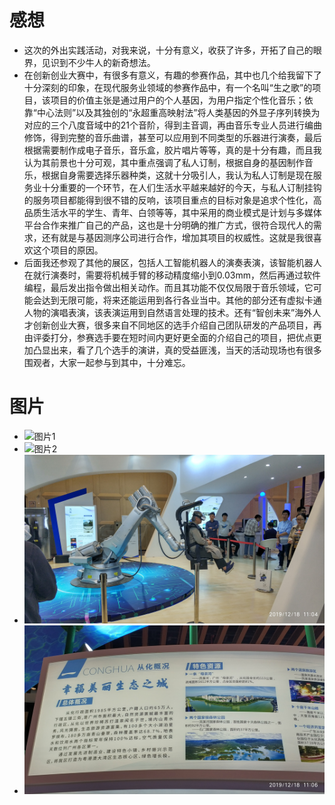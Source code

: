 # 感想
- 这次的外出实践活动，对我来说，十分有意义，收获了许多，开拓了自己的眼界，见识到不少牛人的新奇想法。
- 在创新创业大赛中，有很多有意义，有趣的参赛作品，其中也几个给我留下了十分深刻的印象，在现代服务业领域的参赛作品中，有一个名叫“生之歌”的项目，该项目的价值主张是通过用户的个人基因，为用户指定个性化音乐；依靠“中心法则”以及其独创的“永超重高映射法”将人类基因的外显子序列转换为对应的三个八度音域中的21个音阶，得到主音调，再由音乐专业人员进行编曲修饰，得到完整的音乐曲谱，甚至可以应用到不同类型的乐器进行演奏，最后根据需要制作成电子音乐，音乐盒，胶片唱片等等，真的是十分有趣，而且我认为其前景也十分可观，其中重点强调了私人订制，根据自身的基因制作音乐，根据自身需要选择乐器种类，这就十分吸引人，我认为私人订制是现在服务业十分重要的一个环节，在人们生活水平越来越好的今天，与私人订制挂钩的服务项目都能得到很不错的反响，该项目重点的目标对象是追求个性化，高品质生活水平的学生、青年、白领等等，其中采用的商业模式是计划与多媒体平台合作来推广自己的产品，这也是十分明确的推广方式，很符合现代人的需求，还有就是与基因测序公司进行合作，增加其项目的权威性。这就是我很喜欢这个项目的原因。
- 后面我还参观了其他的展区，包括人工智能机器人的演奏表演，该智能机器人在就行演奏时，需要将机械手臂的移动精度缩小到0.03mm，然后再通过软件编程，最后发出指令做出相关动作。而且其功能不仅仅局限于音乐领域，它可能会达到无限可能，将来还能运用到各行各业当中。其他的部分还有虚拟卡通人物的演唱表演，该表演运用到自然语言处理的技术。还有“智创未来”海外人才创新创业大赛，很多来自不同地区的选手介绍自己团队研发的产品项目，再由评委打分，参赛选手要在短时间内更好更全面的介绍自己的项目，把优点更加凸显出来，看了几个选手的演讲，真的受益匪浅，当天的活动现场也有很多围观者，大家一起参与到其中，十分难忘。

# 图片
- ![图片1](https://github.com/Hinata013/053api-/blob/master/e.jpg)
- ![图片2](https://github.com/Hinata013/053api-/blob/master/y.jpg)
- ![图片4](https://github.com/Hinata013/053api-/blob/master/w.jpg)
- ![图片5](https://github.com/Hinata013/053api-/blob/master/r.jpg)
